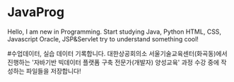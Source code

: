 # JavaProg
Hello, I am new in Programming.
Start studying Java, Python
HTML, CSS, Javascript
Oracle, JSP&Servlet
try to understand something cool!

#수업데이터, 실습 데이터 기록합니다. 
대한상공회의소 서울기술교육센터(화곡동)에서 진행하는 '자바기반 빅데이터 플랫폼 구축 전문가(개발자) 양성교육' 과정 수강 중에 작성하는 파일들을 저장합니다!
